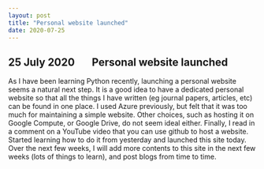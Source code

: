 ```yaml
---
layout: post
title: "Personal website launched"
date: 2020-07-25
---
```


## 25 July 2020 &nbsp; &nbsp; &nbsp; Personal website launched 

As I have been learning Python recently, launching a personal website seems a natural next step. It is a good idea to have a dedicated personal website so that all the things I have written (eg journal papers, articles, etc) can be found in one place. I used Azure previously, but felt that it was too much for maintaining a simple website. Other choices, such as hosting it on Google Compute, or Google Drive, do not seem ideal either. Finally, I read in a comment on a YouTube video that you can use github to host a website. Started learning how to do it from yesterday and launched this site today. Over the next few weeks, I will add more contents to this site in the next few weeks (lots of things to learn), and post blogs from time to time. 
